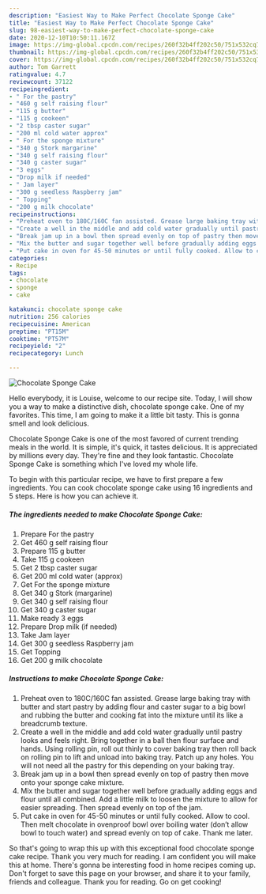 ```yaml
---
description: "Easiest Way to Make Perfect Chocolate Sponge Cake"
title: "Easiest Way to Make Perfect Chocolate Sponge Cake"
slug: 98-easiest-way-to-make-perfect-chocolate-sponge-cake
date: 2020-12-10T10:50:11.167Z
image: https://img-global.cpcdn.com/recipes/260f32b4ff202c50/751x532cq70/chocolate-sponge-cake-recipe-main-photo.jpg
thumbnail: https://img-global.cpcdn.com/recipes/260f32b4ff202c50/751x532cq70/chocolate-sponge-cake-recipe-main-photo.jpg
cover: https://img-global.cpcdn.com/recipes/260f32b4ff202c50/751x532cq70/chocolate-sponge-cake-recipe-main-photo.jpg
author: Tom Garrett
ratingvalue: 4.7
reviewcount: 37122
recipeingredient:
- " For the pastry"
- "460 g self raising flour"
- "115 g butter"
- "115 g cookeen"
- "2 tbsp caster sugar"
- "200 ml cold water approx"
- " For the sponge mixture"
- "340 g Stork margarine"
- "340 g self raising flour"
- "340 g caster sugar"
- "3 eggs"
- "Drop milk if needed"
- " Jam layer"
- "300 g seedless Raspberry jam"
- " Topping"
- "200 g milk chocolate"
recipeinstructions:
- "Preheat oven to 180C/160C fan assisted. Grease large baking tray with butter and start pastry by adding flour and caster sugar to a big bowl and rubbing the butter and cooking fat into the mixture until its like a breadcrumb texture."
- "Create a well in the middle and add cold water gradually until pastry looks and feels right. Bring together in a ball then flour surface and hands. Using rolling pin, roll out thinly to cover baking tray then roll back on rolling pin to lift and unload into baking tray. Patch up any holes. You will not need all the pastry for this depending on your baking tray."
- "Break jam up in a bowl then spread evenly on top of pastry then move onto your sponge cake mixture."
- "Mix the butter and sugar together well before gradually adding eggs and flour until all combined. Add a little milk to loosen the mixture to allow for easier spreading. Then spread evenly on top of the jam."
- "Put cake in oven for 45-50 minutes or until fully cooked. Allow to cool. Then melt chocolate in ovenproof bowl over boiling water (don’t allow bowl to touch water) and spread evenly on top of cake. Thank me later."
categories:
- Recipe
tags:
- chocolate
- sponge
- cake

katakunci: chocolate sponge cake 
nutrition: 256 calories
recipecuisine: American
preptime: "PT15M"
cooktime: "PT57M"
recipeyield: "2"
recipecategory: Lunch

---
```



![Chocolate Sponge Cake](https://img-global.cpcdn.com/recipes/260f32b4ff202c50/751x532cq70/chocolate-sponge-cake-recipe-main-photo.jpg)

Hello everybody, it is Louise, welcome to our recipe site. Today, I will show you a way to make a distinctive dish, chocolate sponge cake. One of my favorites. This time, I am going to make it a little bit tasty. This is gonna smell and look delicious.

Chocolate Sponge Cake is one of the most favored of current trending meals in the world. It is simple, it's quick, it tastes delicious. It is appreciated by millions every day. They're fine and they look fantastic. Chocolate Sponge Cake is something which I've loved my whole life.




To begin with this particular recipe, we have to first prepare a few ingredients. You can cook chocolate sponge cake using 16 ingredients and 5 steps. Here is how you can achieve it.

<!--inarticleads1-->

##### The ingredients needed to make Chocolate Sponge Cake:

1. Prepare  For the pastry
1. Get 460 g self raising flour
1. Prepare 115 g butter
1. Take 115 g cookeen
1. Get 2 tbsp caster sugar
1. Get 200 ml cold water (approx)
1. Get  For the sponge mixture
1. Get 340 g Stork (margarine)
1. Get 340 g self raising flour
1. Get 340 g caster sugar
1. Make ready 3 eggs
1. Prepare Drop milk (if needed)
1. Take  Jam layer
1. Get 300 g seedless Raspberry jam
1. Get  Topping
1. Get 200 g milk chocolate




<!--inarticleads2-->

##### Instructions to make Chocolate Sponge Cake:

1. Preheat oven to 180C/160C fan assisted. Grease large baking tray with butter and start pastry by adding flour and caster sugar to a big bowl and rubbing the butter and cooking fat into the mixture until its like a breadcrumb texture.
1. Create a well in the middle and add cold water gradually until pastry looks and feels right. Bring together in a ball then flour surface and hands. Using rolling pin, roll out thinly to cover baking tray then roll back on rolling pin to lift and unload into baking tray. Patch up any holes. You will not need all the pastry for this depending on your baking tray.
1. Break jam up in a bowl then spread evenly on top of pastry then move onto your sponge cake mixture.
1. Mix the butter and sugar together well before gradually adding eggs and flour until all combined. Add a little milk to loosen the mixture to allow for easier spreading. Then spread evenly on top of the jam.
1. Put cake in oven for 45-50 minutes or until fully cooked. Allow to cool. Then melt chocolate in ovenproof bowl over boiling water (don’t allow bowl to touch water) and spread evenly on top of cake. Thank me later.




So that's going to wrap this up with this exceptional food chocolate sponge cake recipe. Thank you very much for reading. I am confident you will make this at home. There's gonna be interesting food in home recipes coming up. Don't forget to save this page on your browser, and share it to your family, friends and colleague. Thank you for reading. Go on get cooking!
